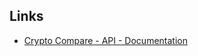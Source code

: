 ## Links

- [Crypto Compare - API - Documentation](https://min-api.cryptocompare.com/documentation)
